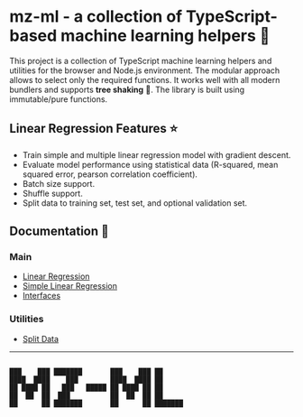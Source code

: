 # mz-ml - a collection of TypeScript-based machine learning helpers 🚀

This project is a collection of TypeScript machine learning helpers and utilities for the browser and Node.js environment. The modular approach allows to select only the required functions. It works well with all modern bundlers and supports **tree shaking** 🌲. The library is built using immutable/pure functions.

## Linear Regression Features ⭐
- Train simple and multiple linear regression model with gradient descent.
- Evaluate model performance using statistical data (R-squared, mean squared error, pearson correlation coefficient).
- Batch size support.
- Shuffle support.
- Split data to training set, test set, and optional validation set.

## Documentation 🔖
### Main 
- [Linear Regression](https://ml.mzsoft.org/pages/linear-regression.html)
- [Simple Linear Regression](https://ml.mzsoft.org/pages/simple-linear-regression.html)
- [Interfaces](https://ml.mzsoft.org/pages/interfaces.html)
### Utilities 
- [Split Data](https://ml.mzsoft.org/pages/split-data.html)
------------------------------

```                                                                 

███    ███ ███████       ███    ███ ██      
████  ████    ███        ████  ████ ██      
██ ████ ██   ███   █████ ██ ████ ██ ██      
██  ██  ██  ███          ██  ██  ██ ██      
██      ██ ███████       ██      ██ ███████ 
                                            
                                                                 
```